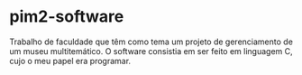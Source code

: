 # pim2-software
Trabalho de faculdade que têm como tema um projeto de gerenciamento de um museu multitemático. O software consistia em ser feito em linguagem C, cujo o meu papel era programar.
